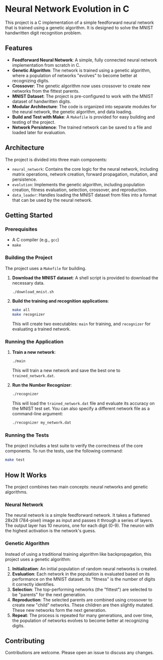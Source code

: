 # Neural Network Evolution in C

This project is a C implementation of a simple feedforward neural network that is trained using a genetic algorithm. It is designed to solve the MNIST handwritten digit recognition problem.

## Features
- **Feedforward Neural Network**: A simple, fully connected neural network implementation from scratch in C.
- **Genetic Algorithm**: The network is trained using a genetic algorithm, where a population of networks "evolves" to become better at recognizing digits.
- **Crossover**: The genetic algorithm now uses crossover to create new networks from the fittest parents.
- **MNIST Dataset**: The project is pre-configured to work with the MNIST dataset of handwritten digits.
- **Modular Architecture**: The code is organized into separate modules for the neural network, the genetic algorithm, and data loading.
- **Build and Test with Make**: A `Makefile` is provided for easy building and testing of the project.
- **Network Persistence**: The trained network can be saved to a file and loaded later for evaluation.

## Architecture
The project is divided into three main components:
- `neural_network`: Contains the core logic for the neural network, including matrix operations, network creation, forward propagation, mutation, and persistence.
- `evolution`: Implements the genetic algorithm, including population creation, fitness evaluation, selection, crossover, and reproduction.
- `data_loader`: Handles loading the MNIST dataset from files into a format that can be used by the neural network.

## Getting Started

### Prerequisites
- A C compiler (e.g., `gcc`)
- `make`

### Building the Project
The project uses a `Makefile` for building.

1.  **Download the MNIST dataset**:
    A shell script is provided to download the necessary data.
    ```bash
    ./download_mnist.sh
    ```

2.  **Build the training and recognition applications**:
    ```bash
    make all
    make recognizer
    ```
    This will create two executables: `main` for training, and `recognizer` for evaluating a trained network.

### Running the Application

1.  **Train a new network**:
    ```bash
    ./main
    ```
    This will train a new network and save the best one to `trained_network.dat`.

2.  **Run the Number Recognizer**:
    ```bash
    ./recognizer
    ```
    This will load the `trained_network.dat` file and evaluate its accuracy on the MNIST test set. You can also specify a different network file as a command-line argument:
    ```bash
    ./recognizer my_network.dat
    ```

### Running the Tests
The project includes a test suite to verify the correctness of the core components. To run the tests, use the following command:
```bash
make test
```

## How It Works
The project combines two main concepts: neural networks and genetic algorithms.

### Neural Network
The neural network is a simple feedforward network. It takes a flattened 28x28 (784-pixel) image as input and passes it through a series of layers. The output layer has 10 neurons, one for each digit (0-9). The neuron with the highest activation is the network's guess.

### Genetic Algorithm
Instead of using a traditional training algorithm like backpropagation, this project uses a genetic algorithm:
1.  **Initialization**: An initial population of random neural networks is created.
2.  **Evaluation**: Each network in the population is evaluated based on its performance on the MNIST dataset. Its "fitness" is the number of digits it correctly identifies.
3.  **Selection**: The top-performing networks (the "fittest") are selected to be "parents" for the next generation.
4.  **Reproduction**: The selected parents are combined using crossover to create new "child" networks. These children are then slightly mutated. These new networks form the next generation.
5.  **Repeat**: The process is repeated for many generations, and over time, the population of networks evolves to become better at recognizing digits.

## Contributing
Contributions are welcome. Please open an issue to discuss any changes.
